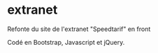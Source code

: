 # extranet
Refonte du site de l'extranet "Speedtarif" en front

Codé en Bootstrap, Javascript et jQuery.
